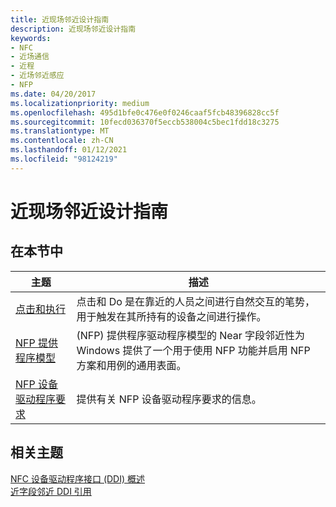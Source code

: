 ```yaml
---
title: 近现场邻近设计指南
description: 近现场邻近设计指南
keywords:
- NFC
- 近场通信
- 近程
- 近场邻近感应
- NFP
ms.date: 04/20/2017
ms.localizationpriority: medium
ms.openlocfilehash: 495d1bfe0c476e0f0246caaf5fcb48396828cc5f
ms.sourcegitcommit: 10fecd036370f5eccb538004c5bec1fdd18c3275
ms.translationtype: MT
ms.contentlocale: zh-CN
ms.lasthandoff: 01/12/2021
ms.locfileid: "98124219"
---
```

# <a name="near-field-proximity-design-guide"></a>近现场邻近设计指南

## <a name="in-this-section"></a>在本节中

|主题|描述|
|----|----|
|[点击和执行](./tap-and-do-scenarios.md)|点击和 Do 是在靠近的人员之间进行自然交互的笔势，用于触发在其所持有的设备之间进行操作。|
|[NFP 提供程序模型](nfp-provider-model.md)| (NFP) 提供程序驱动程序模型的 Near 字段邻近性为 Windows 提供了一个用于使用 NFP 功能并启用 NFP 方案和用例的通用表面。|
|[NFP 设备驱动程序要求](nfp-device-driver-requirements.md)|提供有关 NFP 设备驱动程序要求的信息。|

## <a name="related-topics"></a>相关主题

[NFC 设备驱动程序接口 (DDI) 概述](/windows-hardware/drivers/ddi/_nfpdrivers)  
[近字段邻近 DDI 引用](/windows-hardware/drivers/ddi/nfpdev)